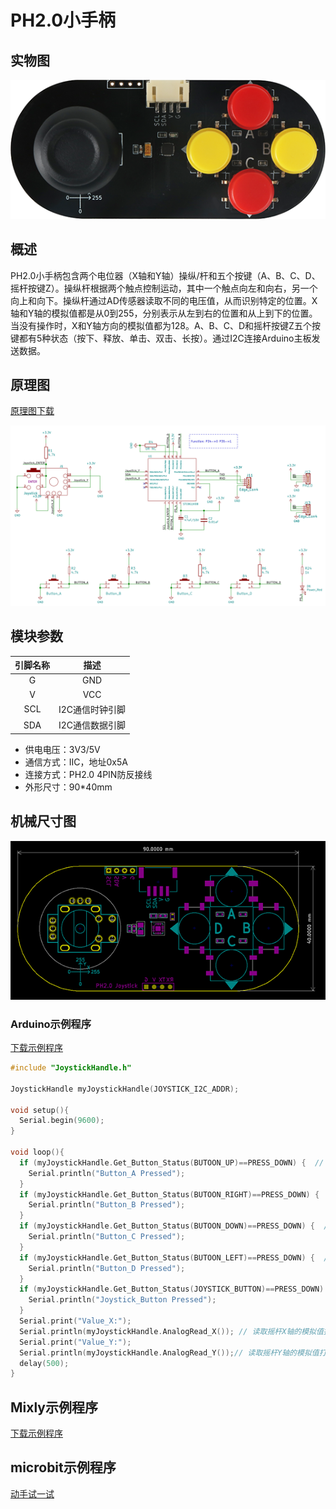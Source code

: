 # PH2.0小手柄

## 实物图

![实物图](joystick_handle/joystick_handle.png)

## 概述

​		PH2.0小手柄包含两个电位器（X轴和Y轴）操纵/杆和五个按键（A、B、C、D、摇杆按键Z）。操纵杆根据两个触点控制运动，其中一个触点向左和向右，另一个向上和向下。操纵杆通过AD传感器读取不同的电压值，从而识别特定的位置。X轴和Y轴的模拟值都是从0到255，分别表示从左到右的位置和从上到下的位置。当没有操作时，X和Y轴方向的模拟值都为128。A、B、C、D和摇杆按键Z五个按键都有5种状态（按下、释放、单击、双击、长按）。通过I2C连接Arduino主板发送数据。

## 原理图

[原理图下载](joystick_handle/joystick_handle_schematic.pdf)

![原理图](joystick_handle/joystick_handle_schematic.png)

## 模块参数


| 引脚名称 |      描述       |
| :------: | :-------------: |
|    G     |       GND       |
|    V     |       VCC       |
|   SCL    | I2C通信时钟引脚 |
|   SDA    | I2C通信数据引脚 |

- 供电电压：3V3/5V
- 通信方式：IIC，地址0x5A
- 连接方式：PH2.0 4PIN防反接线
- 外形尺寸：90*40mm

## 机械尺寸图

![机械尺寸图](joystick_handle/joystick_handle_assembly.png)

### Arduino示例程序

[下载示例程序](joystick_handle/joystick_handle.zip)


```c
#include "JoystickHandle.h"

JoystickHandle myJoystickHandle(JOYSTICK_I2C_ADDR);

void setup(){
  Serial.begin(9600);
}

void loop(){
  if (myJoystickHandle.Get_Button_Status(BUTOON_UP)==PRESS_DOWN) {  // 判断按键A是否按下
    Serial.println("Button_A Pressed");
  }
  if (myJoystickHandle.Get_Button_Status(BUTOON_RIGHT)==PRESS_DOWN) {  // 判断按键B是否按下
    Serial.println("Button_B Pressed");
  }
  if (myJoystickHandle.Get_Button_Status(BUTOON_DOWN)==PRESS_DOWN) {  // 判断按键C是否按下
    Serial.println("Button_C Pressed");
  }
  if (myJoystickHandle.Get_Button_Status(BUTOON_LEFT)==PRESS_DOWN) {  // 判断按键D是否按下
    Serial.println("Button_D Pressed");
  }
  if (myJoystickHandle.Get_Button_Status(JOYSTICK_BUTTON)==PRESS_DOWN) {  // 判断遥感按键是否按下
    Serial.println("Joystick_Button Pressed");
  }
  Serial.print("Value_X:");
  Serial.println(myJoystickHandle.AnalogRead_X()); // 读取摇杆X轴的模拟值打印出来
  Serial.print("Value_Y:");
  Serial.println(myJoystickHandle.AnalogRead_Y());// 读取摇杆Y轴的模拟值打印出来
  delay(500);
}
```
## Mixly示例程序

[下载示例程序](joystick_handle/joystick_handle_Mixly_demo.zip)


## microbit示例程序

<a href="https://makecode.microbit.org/_MU6Yt1gLoiFF" target="_blank">动手试一试</a>